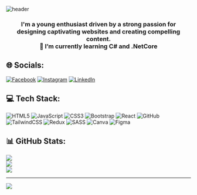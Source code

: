 ![header](https://capsule-render.vercel.app/api?type=waving&height=300&color=00296b&text=Hello,%20ThisIsLarry&section=header&reversal=false&textBg=false&fontColor=fca311&fontSize=40&fontAlignY=60&fontAlign=75&animation=twinkling&descAlign=50)

<h3 align="center">I'm a young enthusiast driven by a strong passion for designing captivating websites and creating compelling content. <br> 🌱 I’m currently learning C# and .NetCore</h3>

## 🌐 Socials:
[![Facebook](https://img.shields.io/badge/Facebook-%231877F2.svg?logo=Facebook&logoColor=white)](https://facebook.com/https://www.facebook.com/profile.php?id=100048894316138) [![Instagram](https://img.shields.io/badge/Instagram-%23E4405F.svg?logo=Instagram&logoColor=white)](https://instagram.com/https://www.instagram.com/larrylemondio?fbclid=IwAR0FRObcNeT815tkd-D6mWEm1bp0phXPPgcz2n0lS2iPoI_qyEatJ1IkYYI) [![LinkedIn](https://img.shields.io/badge/LinkedIn-%230077B5.svg?logo=linkedin&logoColor=white)](https://linkedin.com/in/https://www.linkedin.com/in/zwe-kyaw-htet-770981278/) 

## 💻 Tech Stack:
![HTML5](https://img.shields.io/badge/html5-%23E34F26.svg?style=flat&logo=html5&logoColor=white) ![JavaScript](https://img.shields.io/badge/javascript-%23323330.svg?style=flat&logo=javascript&logoColor=%23F7DF1E) ![CSS3](https://img.shields.io/badge/css3-%231572B6.svg?style=flat&logo=css3&logoColor=white) ![Bootstrap](https://img.shields.io/badge/bootstrap-%23563D7C.svg?style=flat&logo=bootstrap&logoColor=white) ![React](https://img.shields.io/badge/react-%2320232a.svg?style=flat&logo=react&logoColor=%2361DAFB) ![GitHub](https://img.shields.io/badge/GitHub-%23121011.svg?style=flat&logo=github&logoColor=white) ![TailwindCSS](https://img.shields.io/badge/tailwindcss-%2338B2AC.svg?style=flat&logo=tailwind-css&logoColor=white) ![Redux](https://img.shields.io/badge/redux-%23593d88.svg?style=flat&logo=redux&logoColor=white) ![SASS](https://img.shields.io/badge/SASS-hotpink.svg?style=flat&logo=SASS&logoColor=white) ![Canva](https://img.shields.io/badge/Canva-%2300C4CC.svg?style=flat&logo=Canva&logoColor=white) 	![Figma](https://img.shields.io/badge/figma-%23F24E1E.svg?style=flat&logo=figma&logoColor=white)
## 📊 GitHub Stats:
![](https://github-readme-stats.vercel.app/api?username=LarryPinicola&theme=algolia&hide_border=false&include_all_commits=false&count_private=false)<br/>
![](https://github-readme-streak-stats.herokuapp.com/?user=LarryPinicola&theme=algolia&hide_border=false)<br/>
![](https://github-readme-stats.vercel.app/api/top-langs/?username=LarryPinicola&theme=algolia&hide_border=false&include_all_commits=false&count_private=false&layout=compact)

---
[![](https://visitcount.itsvg.in/api?id=LarryPinicola&icon=0&color=0)](https://visitcount.itsvg.in)

<!-- Proudly created with GPRM ( https://gprm.itsvg.in ) -->
